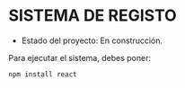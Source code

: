 <h1>SISTEMA DE REGISTO</h1>

- Estado del proyecto: En construcción.

Para ejecutar el sistema, debes poner:

```npm install react```

